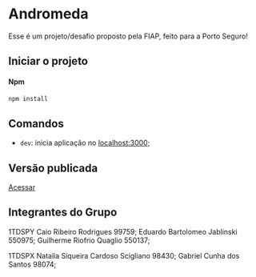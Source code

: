 # Andromeda

Esse é um projeto/desafio proposto pela FIAP, feito para a Porto Seguro!

## Iniciar o projeto
#### Npm
```bash
npm install
```

## Comandos
- `dev`: inicia aplicação no [localhost:3000](http://localhost:3000);

## Versão publicada

[Acessar](https://reponsive-web-new-project.vercel.app/prototipo)


## Integrantes do Grupo

1TDSPY
Caio Ribeiro Rodrigues 99759;
Eduardo Bartolomeo Jablinski 550975;
Guilherme Riofrio Quaglio 550137;

1TDSPX
Natalia Siqueira Cardoso Scigliano 98430;
Gabriel Cunha dos Santos 98074;


